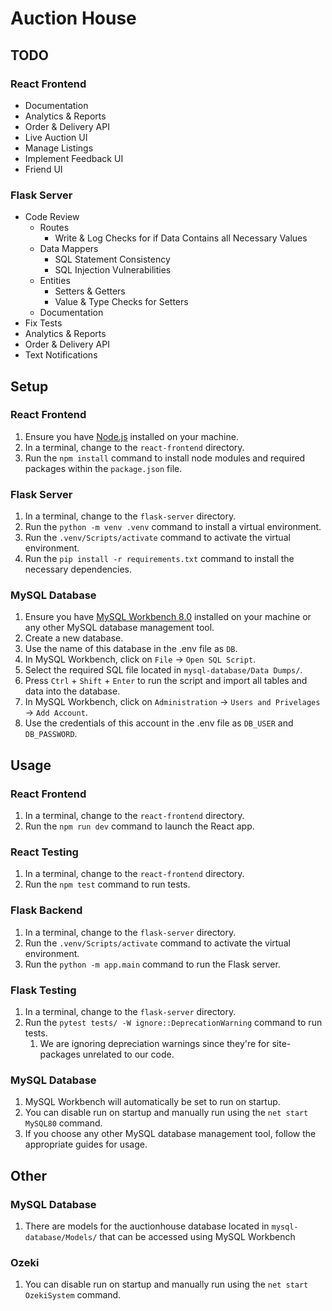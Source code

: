 # Auction House

## TODO

### React Frontend

- Documentation
- Analytics & Reports
- Order & Delivery API
- Live Auction UI
- Manage Listings
- Implement Feedback UI
- Friend UI

### Flask Server

- Code Review
    - Routes
        - Write & Log Checks for if Data Contains all Necessary Values
    - Data Mappers
        - SQL Statement Consistency
        - SQL Injection Vulnerabilities
    - Entities
        - Setters & Getters
        - Value & Type Checks for Setters
    - Documentation
- Fix Tests
- Analytics & Reports
- Order & Delivery API
- Text Notifications

## Setup

### React Frontend

1. Ensure you have [Node.js](https://nodejs.org/en/download) installed on your machine.
2. In a terminal, change to the `react-frontend` directory.
3. Run the `npm install` command to install node modules and required packages within the `package.json` file.

### Flask Server

1. In a terminal, change to the `flask-server` directory.
2. Run the `python -m venv .venv` command to install a virtual environment.
3. Run the `.venv/Scripts/activate` command to activate the virtual environment.
4. Run the `pip install -r requirements.txt` command to install the necessary dependencies.

### MySQL Database

1. Ensure you have [MySQL Workbench 8.0](https://dev.mysql.com/downloads/installer/) installed on your machine or any other MySQL database management tool.
2. Create a new database.
3. Use the name of this database in the .env file as `DB`.
4. In MySQL Workbench, click on `File` → `Open SQL Script`.
5. Select the required SQL file located in `mysql-database/Data Dumps/`.
6. Press `Ctrl` + `Shift` + `Enter` to run the script and import all tables and data into the database.
7. In MySQL Workbench, click on `Administration` → `Users and Privelages` → `Add Account`.
8. Use the credentials of this account in the .env file as `DB_USER` and `DB_PASSWORD`.

## Usage

### React Frontend

1. In a terminal, change to the `react-frontend` directory.
2. Run the `npm run dev` command to launch the React app.

### React Testing

1. In a terminal, change to the `react-frontend` directory.
2. Run the `npm test` command to run tests.

### Flask Backend

1. In a terminal, change to the `flask-server` directory.
2. Run the `.venv/Scripts/activate` command to activate the virtual environment.
3. Run the `python -m app.main` command to run the Flask server.

### Flask Testing

1. In a terminal, change to the `flask-server` directory.
2. Run the `pytest tests/ -W ignore::DeprecationWarning` command to run tests.
    1. We are ignoring depreciation warnings since they're for site-packages unrelated to our code.

### MySQL Database

1. MySQL Workbench will automatically be set to run on startup.
2. You can disable run on startup and manually run using the `net start MySQL80` command.
3. If you choose any other MySQL database management tool, follow the appropriate guides for usage.

## Other

### MySQL Database

1. There are models for the auctionhouse database located in `mysql-database/Models/` that can be accessed using MySQL Workbench

### Ozeki

1. You can disable run on startup and manually run using the `net start OzekiSystem` command.